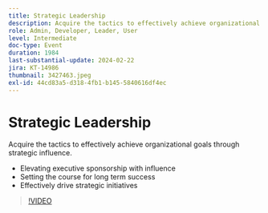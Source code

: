 ```yaml
---
title: Strategic Leadership
description: Acquire the tactics to effectively achieve organizational goals through strategic influence.- Elevating executive sponsorship with influence- Setting the course for long term success- Effectively drive strategic initiatives
role: Admin, Developer, Leader, User
level: Intermediate
doc-type: Event
duration: 1984
last-substantial-update: 2024-02-22
jira: KT-14986
thumbnail: 3427463.jpeg
exl-id: 44cd83a5-d318-4fb1-b145-5840616df4ec
---
```

# Strategic Leadership

Acquire the tactics to effectively achieve organizational goals through strategic influence.

- Elevating executive sponsorship with influence
- Setting the course for long term success
- Effectively drive strategic initiatives

>[!VIDEO](https://video.tv.adobe.com/v/3427463/?learn=on)
